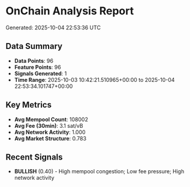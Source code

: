 # OnChain Analysis Report
Generated: 2025-10-04 22:53:36 UTC

## Data Summary
- **Data Points**: 96
- **Feature Points**: 96
- **Signals Generated**: 1
- **Time Range**: 2025-10-03 10:42:21.510965+00:00 to 2025-10-04 22:53:34.101747+00:00

## Key Metrics
- **Avg Mempool Count**: 108002
- **Avg Fee (30min)**: 3.1 sat/vB
- **Avg Network Activity**: 1.000
- **Avg Market Structure**: 0.783

## Recent Signals
- **BULLISH** (0.40) - High mempool congestion; Low fee pressure; High network activity
